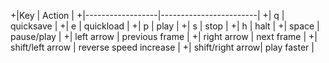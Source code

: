 +|Key               | Action                 |
+|------------------|------------------------|
+| q                | quicksave              |
+| e                | quickload              |
+| p                | play                   |
+| s                | stop                   |
+| h                | halt                   |
+| space            | pause/play             |
+| left arrow       | previous frame         |
+| right arrow      | next frame             |
+| shift/left arrow | reverse speed increase |
+| shift/right arrow| play faster            |